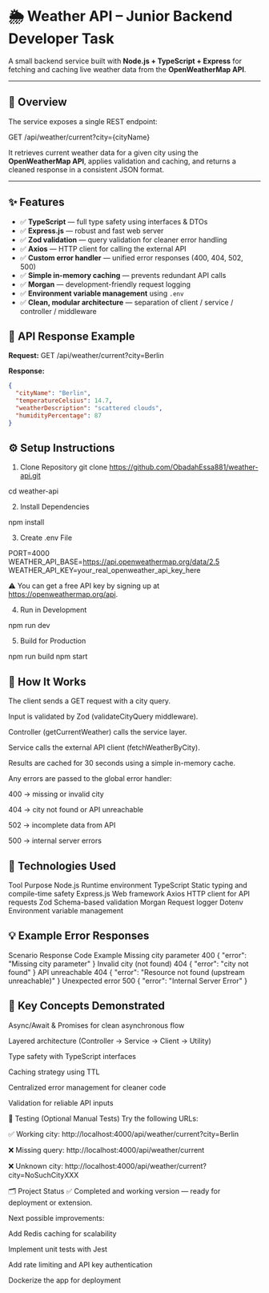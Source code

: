 # 🌦️ Weather API – Junior Backend Developer Task

A small backend service built with **Node.js + TypeScript + Express** for fetching and caching live weather data from the **OpenWeatherMap API**.

---

## 🚀 Overview

The service exposes a single REST endpoint:

GET /api/weather/current?city={cityName}


It retrieves current weather data for a given city using the **OpenWeatherMap API**, applies validation and caching, and returns a cleaned response in a consistent JSON format.

---

## ✨ Features

- ✅ **TypeScript** — full type safety using interfaces & DTOs  
- ✅ **Express.js** — robust and fast web server  
- ✅ **Zod validation** — query validation for cleaner error handling  
- ✅ **Axios** — HTTP client for calling the external API  
- ✅ **Custom error handler** — unified error responses (400, 404, 502, 500)  
- ✅ **Simple in-memory caching** — prevents redundant API calls  
- ✅ **Morgan** — development-friendly request logging  
- ✅ **Environment variable management** using `.env`  
- ✅ **Clean, modular architecture** — separation of client / service / controller / middleware



## 🧩 API Response Example

**Request:**
GET /api/weather/current?city=Berlin


**Response:**
```json
{
  "cityName": "Berlin",
  "temperatureCelsius": 14.7,
  "weatherDescription": "scattered clouds",
  "humidityPercentage": 87
}
```
## ⚙️ Setup Instructions
1. Clone Repository
git clone https://github.com/ObadahEssa881/weather-api.git

cd weather-api

2. Install Dependencies

npm install

3. Create .env File

PORT=4000
WEATHER_API_BASE=https://api.openweathermap.org/data/2.5
WEATHER_API_KEY=your_real_openweather_api_key_here

⚠️ You can get a free API key by signing up at https://openweathermap.org/api.

4. Run in Development

npm run dev

5. Build for Production

npm run build
npm start

## 🧠 How It Works
The client sends a GET request with a city query.

Input is validated by Zod (validateCityQuery middleware).

Controller (getCurrentWeather) calls the service layer.

Service calls the external API client (fetchWeatherByCity).

Results are cached for 30 seconds using a simple in-memory cache.

Any errors are passed to the global error handler:

400 → missing or invalid city

404 → city not found or API unreachable

502 → incomplete data from API

500 → internal server errors

## 🧱 Technologies Used
Tool	Purpose
Node.js	Runtime environment
TypeScript	Static typing and compile-time safety
Express.js	Web framework
Axios	HTTP client for API requests
Zod	Schema-based validation
Morgan	Request logger
Dotenv	Environment variable management

## 💡 Example Error Responses
Scenario	Response Code	Example
Missing city parameter	400	{ "error": "Missing city parameter" }
Invalid city (not found)	404	{ "error": "city not found" }
API unreachable	404	{ "error": "Resource not found (upstream unreachable)" }
Unexpected error	500	{ "error": "Internal Server Error" }

## 🧠 Key Concepts Demonstrated
Async/Await & Promises for clean asynchronous flow

Layered architecture (Controller → Service → Client → Utility)

Type safety with TypeScript interfaces

Caching strategy using TTL

Centralized error management for cleaner code

Validation for reliable API inputs

🧪 Testing (Optional Manual Tests)
Try the following URLs:

✅ Working city:
http://localhost:4000/api/weather/current?city=Berlin

❌ Missing query:
http://localhost:4000/api/weather/current

❌ Unknown city:
http://localhost:4000/api/weather/current?city=NoSuchCityXXX

🗂️ Project Status
✅ Completed and working version — ready for deployment or extension.

Next possible improvements:

Add Redis caching for scalability

Implement unit tests with Jest

Add rate limiting and API key authentication

Dockerize the app for deployment
